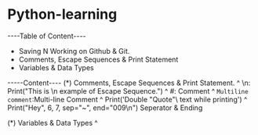 # Python-learning

----Table of Content----
* Saving N Working on Github & Git.
* Comments, Escape Sequences & Print Statement
* Variables & Data Types

-----Content----
(*) Comments, Escape Sequences & Print Statement.
    ^ \n: Print("This is \n example of Escape Sequence.")
    ^ #: Comment
    ^ ```Multiline comment```:Multi-line Comment
    ^ Print('Double \"Quote"\ text while printing')
    ^ Print("Hey", 6, 7, sep="~", end="009\n") Seperator & Ending

(*)  Variables & Data Types
    ^ 
    

